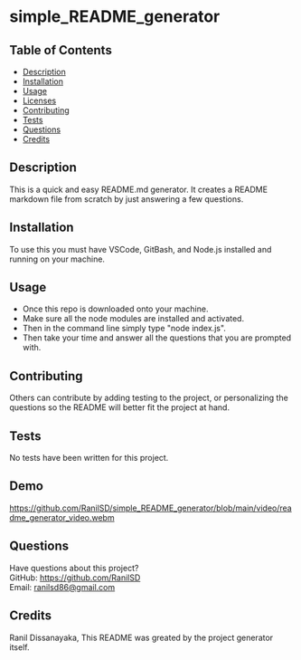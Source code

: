 # simple_README_generator

  

  ## Table of Contents
  * [Description](#description)
  * [Installation](#installation)
  * [Usage](#usage)
  * [Licenses](#licenses)
  * [Contributing](#contributing)
  * [Tests](#tests)
  * [Questions](#questions)
  * [Credits](#credits)

  ## Description
  This is a quick and easy README.md generator. It creates a README markdown file from scratch by just answering a few questions.

  ## Installation
  To use this you must have VSCode, GitBash, and Node.js installed and running on your machine.

  ## Usage
  - Once this repo is downloaded onto your machine. 
  - Make sure all the node modules are installed and activated. 
  - Then in the command line simply type "node index.js". 
  - Then take your time and answer all the questions that you are prompted with.

  

  ## Contributing
  Others can contribute by adding testing to the project, or personalizing the questions so the README will better fit the project at hand.

  ## Tests
  No tests have been written for this project.

  ## Demo

  https://github.com/RanilSD/simple_README_generator/blob/main/video/readme_generator_video.webm

  ## Questions
  Have questions about this project?  
  GitHub: https://github.com/RanilSD  
  Email: ranilsd86@gmail.com

  ## Credits
  Ranil Dissanayaka, This README was greated by the project generator itself.

